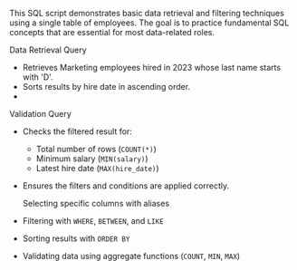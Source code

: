 This SQL script demonstrates basic data retrieval and filtering techniques using a single table of employees.
The goal is to practice fundamental SQL concepts that are essential for most data-related roles.

Data Retrieval Query
   - Retrieves Marketing employees hired in 2023 whose last name starts with 'D'.
   - Sorts results by hire date in ascending order.
   - 
Validation Query
   - Checks the filtered result for:
     - Total number of rows (`COUNT(*)`)
     - Minimum salary (`MIN(salary)`)
     - Latest hire date (`MAX(hire_date)`)
   - Ensures the filters and conditions are applied correctly.

      Selecting specific columns with aliases
- Filtering with `WHERE`, `BETWEEN`, and `LIKE`
- Sorting results with `ORDER BY`
- Validating data using aggregate functions (`COUNT`, `MIN`, `MAX`)
